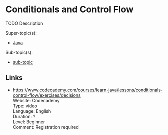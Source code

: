 # Conditionals and Control Flow

TODO Description

Super-topic(s):
- [Java](./java.md)

Sub-topic(s):
- [sub-topic](./sub-topic.md)

## Links
- https://www.codecademy.com/courses/learn-java/lessons/conditionals-control-flow/exercises/decisions  
  Website: Codecademy  
  Type: video  
  Language: English  
  Duration: ?  
  Level: Beginner  
  Comment: Registration required  
